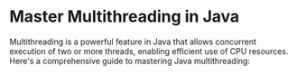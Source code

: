 # Master Multithreading in Java

Multithreading is a powerful feature in Java that allows concurrent execution of two or more threads, enabling efficient use of CPU resources. Here's a comprehensive guide to mastering Java multithreading:

[](Introduction.md) <br />
[](Roadmap-Multithreading-in-Java.md)
